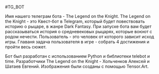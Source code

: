 #TG_BOT

Имя нашего телеграм бота - The Legend on the Knight. The Legend on the Knight - это Квест-бот в Telegram, который будет повествовать историю о рыцаре, в жанре Dark Fantasy. При запуске бота вам будет рассказываться история о средневековых рыцарях, которые воюют с родом нечести. Пользователь - это человек от которого зависит исход игры. Главаня задача пользователя в игре - собрать 4 достижения и пройти весь сюжет. 

Бот был разработан с использованием Python и библиотеки telebot и time.
Разработчики The Legend on the Knight - Хольченков Алексей и Шатаев Евгений.
Изображения были созданы с помощью Tensor.Art. 
